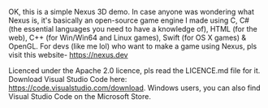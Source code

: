 OK, this is a simple Nexus 3D demo. In case anyone was wondering what Nexus is, it's basically an open-source game engine I made using C, C# (the essential languages you need to have a knowledge of), HTML (for the web), C++ (for Win/Win64 and Linux games), Swift (for OS X games) & OpenGL. For devs (like me lol) who want to make a game using Nexus, pls visit this website- https://nexus.dev

Licenced under the Apache 2.0 licence, pls read the LICENCE.md file for it.
Download Visual Studio Code here: https://code.visualstudio.com/download.
  Windows users, you can also find Visual Studio Code on the Microsoft Store.
